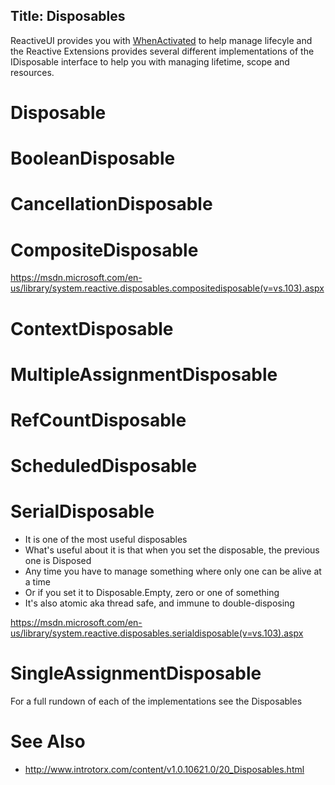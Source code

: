 Title: Disposables
---

ReactiveUI provides you with  [WhenActivated](/docs/handbook/when-activated) to help manage lifecyle and the Reactive Extensions provides several different implementations of the IDisposable interface to help you with managing lifetime, scope and resources.

# Disposable

# BooleanDisposable

# CancellationDisposable

# CompositeDisposable
https://msdn.microsoft.com/en-us/library/system.reactive.disposables.compositedisposable(v=vs.103).aspx

# ContextDisposable

# MultipleAssignmentDisposable

# RefCountDisposable

# ScheduledDisposable

# SerialDisposable
* It is one of the most useful disposables
* What's useful about it is that when you set the disposable, the previous one is Disposed
* Any time you have to manage something where only one can be alive at a time
* Or if you set it to Disposable.Empty, zero or one of something
* It's also atomic aka thread safe, and immune to double-disposing

https://msdn.microsoft.com/en-us/library/system.reactive.disposables.serialdisposable(v=vs.103).aspx

# SingleAssignmentDisposable

For a full rundown of each of the implementations see the Disposables


# See Also
* http://www.introtorx.com/content/v1.0.10621.0/20_Disposables.html
